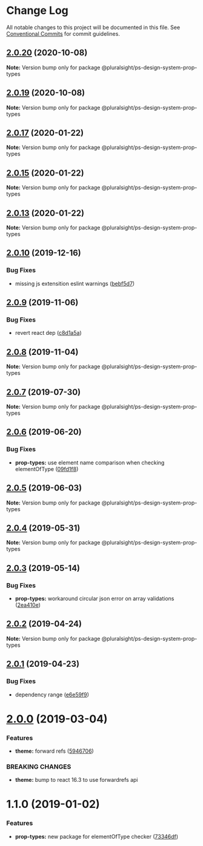 # Change Log

All notable changes to this project will be documented in this file.
See [Conventional Commits](https://conventionalcommits.org) for commit guidelines.

## [2.0.20](https://github.com/pluralsight/design-system/compare/@pluralsight/ps-design-system-prop-types@2.0.19...@pluralsight/ps-design-system-prop-types@2.0.20) (2020-10-08)

**Note:** Version bump only for package @pluralsight/ps-design-system-prop-types





## [2.0.19](https://github.com/pluralsight/design-system/compare/@pluralsight/ps-design-system-prop-types@2.0.18...@pluralsight/ps-design-system-prop-types@2.0.19) (2020-10-08)

**Note:** Version bump only for package @pluralsight/ps-design-system-prop-types





## [2.0.17](https://github.com/pluralsight/design-system/compare/@pluralsight/ps-design-system-prop-types@2.0.15...@pluralsight/ps-design-system-prop-types@2.0.17) (2020-01-22)

**Note:** Version bump only for package @pluralsight/ps-design-system-prop-types





## [2.0.15](https://github.com/pluralsight/design-system/compare/@pluralsight/ps-design-system-prop-types@2.0.13...@pluralsight/ps-design-system-prop-types@2.0.15) (2020-01-22)

**Note:** Version bump only for package @pluralsight/ps-design-system-prop-types





## [2.0.13](https://github.com/pluralsight/design-system/compare/@pluralsight/ps-design-system-prop-types@2.0.11...@pluralsight/ps-design-system-prop-types@2.0.13) (2020-01-22)

**Note:** Version bump only for package @pluralsight/ps-design-system-prop-types





## [2.0.10](https://github.com/pluralsight/design-system/compare/@pluralsight/ps-design-system-prop-types@2.0.9...@pluralsight/ps-design-system-prop-types@2.0.10) (2019-12-16)


### Bug Fixes

* missing js extensition eslint warnings ([bebf5d7](https://github.com/pluralsight/design-system/commit/bebf5d718290eb9e3a3cdf0e64ee5f1849226c89))





## [2.0.9](https://github.com/pluralsight/design-system/compare/@pluralsight/ps-design-system-prop-types@2.0.8...@pluralsight/ps-design-system-prop-types@2.0.9) (2019-11-06)


### Bug Fixes

* revert react dep ([c8d1a5a](https://github.com/pluralsight/design-system/commit/c8d1a5a5456e99e9cee64c9ccd8b1a98d0642ac0))





## [2.0.8](https://github.com/pluralsight/design-system/compare/@pluralsight/ps-design-system-prop-types@2.0.7...@pluralsight/ps-design-system-prop-types@2.0.8) (2019-11-04)

**Note:** Version bump only for package @pluralsight/ps-design-system-prop-types





## [2.0.7](https://github.com/pluralsight/design-system/compare/@pluralsight/ps-design-system-prop-types@2.0.6...@pluralsight/ps-design-system-prop-types@2.0.7) (2019-07-30)

**Note:** Version bump only for package @pluralsight/ps-design-system-prop-types





## [2.0.6](https://github.com/pluralsight/design-system/compare/@pluralsight/ps-design-system-prop-types@2.0.5...@pluralsight/ps-design-system-prop-types@2.0.6) (2019-06-20)


### Bug Fixes

* **prop-types:** use element name comparison when checking elementOfType ([09fd1f8](https://github.com/pluralsight/design-system/commit/09fd1f8))





## [2.0.5](https://github.com/pluralsight/design-system/compare/@pluralsight/ps-design-system-prop-types@2.0.4...@pluralsight/ps-design-system-prop-types@2.0.5) (2019-06-03)

**Note:** Version bump only for package @pluralsight/ps-design-system-prop-types





## [2.0.4](https://github.com/pluralsight/design-system/compare/@pluralsight/ps-design-system-prop-types@2.0.3...@pluralsight/ps-design-system-prop-types@2.0.4) (2019-05-31)

**Note:** Version bump only for package @pluralsight/ps-design-system-prop-types





## [2.0.3](https://github.com/pluralsight/design-system/compare/@pluralsight/ps-design-system-prop-types@2.0.2...@pluralsight/ps-design-system-prop-types@2.0.3) (2019-05-14)


### Bug Fixes

* **prop-types:** workaround circular json error on array validations ([2ea410e](https://github.com/pluralsight/design-system/commit/2ea410e))





## [2.0.2](https://github.com/pluralsight/design-system/compare/@pluralsight/ps-design-system-prop-types@2.0.1...@pluralsight/ps-design-system-prop-types@2.0.2) (2019-04-24)

**Note:** Version bump only for package @pluralsight/ps-design-system-prop-types





## [2.0.1](https://github.com/pluralsight/design-system/compare/@pluralsight/ps-design-system-prop-types@2.0.0...@pluralsight/ps-design-system-prop-types@2.0.1) (2019-04-23)


### Bug Fixes

* dependency range ([e6e59f9](https://github.com/pluralsight/design-system/commit/e6e59f9))





# [2.0.0](https://github.com/pluralsight/design-system/compare/@pluralsight/ps-design-system-prop-types@1.1.0...@pluralsight/ps-design-system-prop-types@2.0.0) (2019-03-04)


### Features

* **theme:** forward refs ([5946706](https://github.com/pluralsight/design-system/commit/5946706))


### BREAKING CHANGES

* **theme:** bump to react 16.3 to use forwardrefs api





# 1.1.0 (2019-01-02)


### Features

* **prop-types:** new package for elementOfType checker ([73346df](https://github.com/pluralsight/design-system/commit/73346df))

